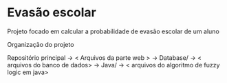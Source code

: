# Evasão escolar
Projeto focado em calcular a probabilidade de evasão escolar de um aluno

Organização do projeto

  Repositório principal -> < Arquivos da parte web >
                        -> Database/ -> < arquivos do banco de dados>
                        -> Java/ -> < arquivos do algoritmo de fuzzy logic em java>

